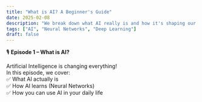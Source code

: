 ```yaml
---
title: "What is AI? A Beginner's Guide"
date: 2025-02-08
description: "We break down what AI really is and how it's shaping our world."
tags: ["AI", "Neural Networks", "Deep Learning"]
draft: false
---
```


🎙️ **Episode 1 – What is AI?**  

Artificial Intelligence is changing everything!  
In this episode, we cover:  
✅ What AI actually is  
✅ How AI learns (Neural Networks)  
✅ How you can use AI in your daily life  

